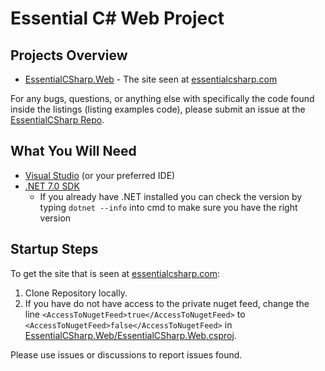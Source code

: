 # Essential C# Web Project

## Projects Overview

- [EssentialCSharp.Web](https://github.com/IntelliTect/EssentialCSharp.Web/tree/main/EssentialCSharp.Web) - The site seen at [essentialcsharp.com](https://essentialcsharp.com/)

For any bugs, questions, or anything else with specifically the code found inside the listings (listing examples code), please submit an issue at the [EssentialCSharp Repo](https://github.com/IntelliTect/EssentialCSharp).

## What You Will Need

- [Visual Studio](https://visualstudio.microsoft.com/) (or your preferred IDE)
- [.NET 7.0 SDK](https://dotnet.microsoft.com/en-us/download)
  - If you already have .NET installed you can check the version by typing `dotnet --info` into cmd to make sure you have the right version

## Startup Steps

To get the site that is seen at [essentialcsharp.com](https://essentialcsharp.com/):

1. Clone Repository locally.
2. If you have do not have access to the private nuget feed, change the line `<AccessToNugetFeed>true</AccessToNugetFeed>` to `<AccessToNugetFeed>false</AccessToNugetFeed>` in [EssentialCSharp.Web/EssentialCSharp.Web.csproj](https://github.com/IntelliTect/EssentialCSharp.Web/blob/main/EssentialCSharp.Web/EssentialCSharp.Web.csproj).

Please use issues or discussions to report issues found.

